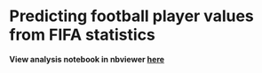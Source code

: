 # Predicting football player values from FIFA statistics

**View analysis notebook in nbviewer [here](https://nbviewer.jupyter.org/github/julian-west/sofifa-analysis/blob/master/predicting%20player%20value.ipynb)**